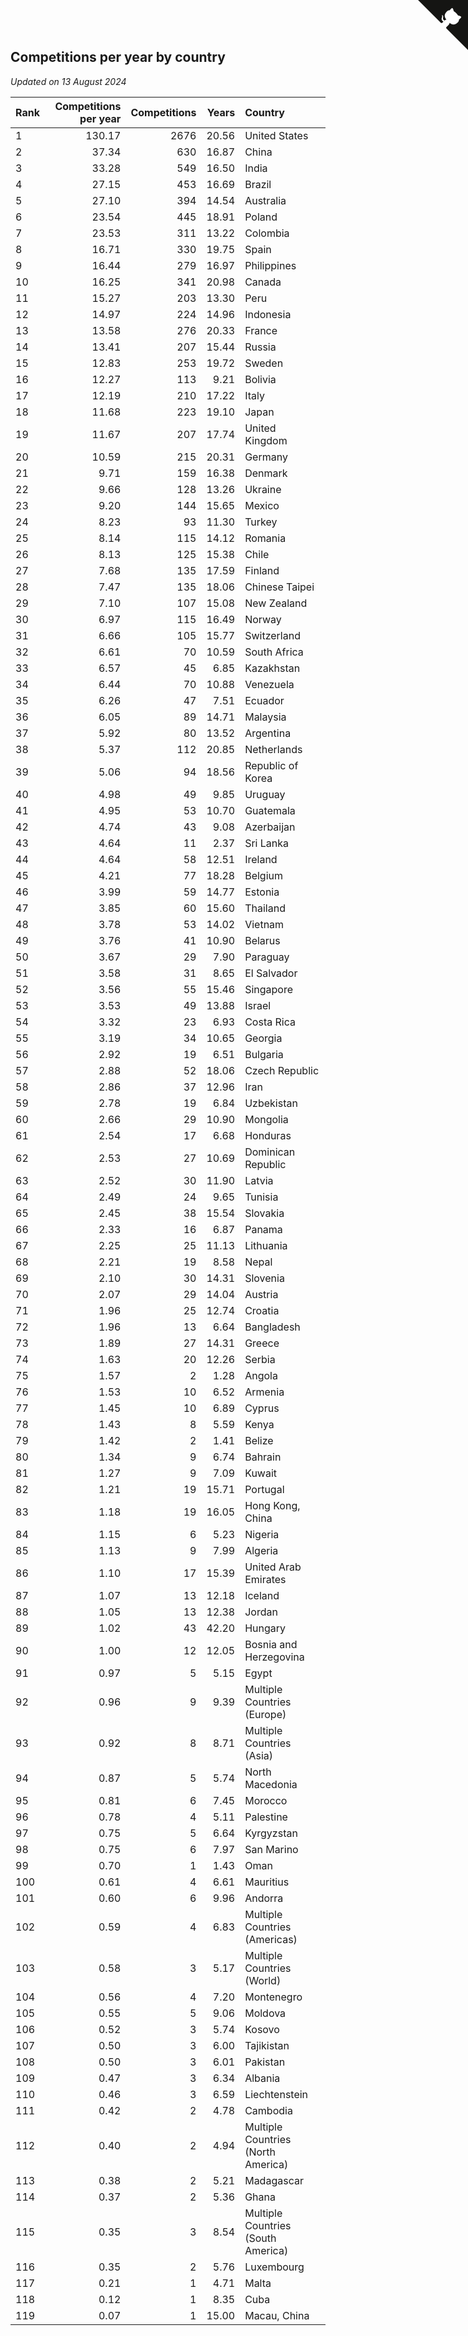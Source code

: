 ## Competitions per year by country

*Updated on 13 August 2024*

| Rank | Competitions per year | Competitions | Years | Country |
| :--- | ---: | ---: | ---: | :--- |
| 1 | 130.17 | 2676 | 20.56 | United States |
| 2 | 37.34 | 630 | 16.87 | China |
| 3 | 33.28 | 549 | 16.50 | India |
| 4 | 27.15 | 453 | 16.69 | Brazil |
| 5 | 27.10 | 394 | 14.54 | Australia |
| 6 | 23.54 | 445 | 18.91 | Poland |
| 7 | 23.53 | 311 | 13.22 | Colombia |
| 8 | 16.71 | 330 | 19.75 | Spain |
| 9 | 16.44 | 279 | 16.97 | Philippines |
| 10 | 16.25 | 341 | 20.98 | Canada |
| 11 | 15.27 | 203 | 13.30 | Peru |
| 12 | 14.97 | 224 | 14.96 | Indonesia |
| 13 | 13.58 | 276 | 20.33 | France |
| 14 | 13.41 | 207 | 15.44 | Russia |
| 15 | 12.83 | 253 | 19.72 | Sweden |
| 16 | 12.27 | 113 | 9.21 | Bolivia |
| 17 | 12.19 | 210 | 17.22 | Italy |
| 18 | 11.68 | 223 | 19.10 | Japan |
| 19 | 11.67 | 207 | 17.74 | United Kingdom |
| 20 | 10.59 | 215 | 20.31 | Germany |
| 21 | 9.71 | 159 | 16.38 | Denmark |
| 22 | 9.66 | 128 | 13.26 | Ukraine |
| 23 | 9.20 | 144 | 15.65 | Mexico |
| 24 | 8.23 | 93 | 11.30 | Turkey |
| 25 | 8.14 | 115 | 14.12 | Romania |
| 26 | 8.13 | 125 | 15.38 | Chile |
| 27 | 7.68 | 135 | 17.59 | Finland |
| 28 | 7.47 | 135 | 18.06 | Chinese Taipei |
| 29 | 7.10 | 107 | 15.08 | New Zealand |
| 30 | 6.97 | 115 | 16.49 | Norway |
| 31 | 6.66 | 105 | 15.77 | Switzerland |
| 32 | 6.61 | 70 | 10.59 | South Africa |
| 33 | 6.57 | 45 | 6.85 | Kazakhstan |
| 34 | 6.44 | 70 | 10.88 | Venezuela |
| 35 | 6.26 | 47 | 7.51 | Ecuador |
| 36 | 6.05 | 89 | 14.71 | Malaysia |
| 37 | 5.92 | 80 | 13.52 | Argentina |
| 38 | 5.37 | 112 | 20.85 | Netherlands |
| 39 | 5.06 | 94 | 18.56 | Republic of Korea |
| 40 | 4.98 | 49 | 9.85 | Uruguay |
| 41 | 4.95 | 53 | 10.70 | Guatemala |
| 42 | 4.74 | 43 | 9.08 | Azerbaijan |
| 43 | 4.64 | 11 | 2.37 | Sri Lanka |
| 44 | 4.64 | 58 | 12.51 | Ireland |
| 45 | 4.21 | 77 | 18.28 | Belgium |
| 46 | 3.99 | 59 | 14.77 | Estonia |
| 47 | 3.85 | 60 | 15.60 | Thailand |
| 48 | 3.78 | 53 | 14.02 | Vietnam |
| 49 | 3.76 | 41 | 10.90 | Belarus |
| 50 | 3.67 | 29 | 7.90 | Paraguay |
| 51 | 3.58 | 31 | 8.65 | El Salvador |
| 52 | 3.56 | 55 | 15.46 | Singapore |
| 53 | 3.53 | 49 | 13.88 | Israel |
| 54 | 3.32 | 23 | 6.93 | Costa Rica |
| 55 | 3.19 | 34 | 10.65 | Georgia |
| 56 | 2.92 | 19 | 6.51 | Bulgaria |
| 57 | 2.88 | 52 | 18.06 | Czech Republic |
| 58 | 2.86 | 37 | 12.96 | Iran |
| 59 | 2.78 | 19 | 6.84 | Uzbekistan |
| 60 | 2.66 | 29 | 10.90 | Mongolia |
| 61 | 2.54 | 17 | 6.68 | Honduras |
| 62 | 2.53 | 27 | 10.69 | Dominican Republic |
| 63 | 2.52 | 30 | 11.90 | Latvia |
| 64 | 2.49 | 24 | 9.65 | Tunisia |
| 65 | 2.45 | 38 | 15.54 | Slovakia |
| 66 | 2.33 | 16 | 6.87 | Panama |
| 67 | 2.25 | 25 | 11.13 | Lithuania |
| 68 | 2.21 | 19 | 8.58 | Nepal |
| 69 | 2.10 | 30 | 14.31 | Slovenia |
| 70 | 2.07 | 29 | 14.04 | Austria |
| 71 | 1.96 | 25 | 12.74 | Croatia |
| 72 | 1.96 | 13 | 6.64 | Bangladesh |
| 73 | 1.89 | 27 | 14.31 | Greece |
| 74 | 1.63 | 20 | 12.26 | Serbia |
| 75 | 1.57 | 2 | 1.28 | Angola |
| 76 | 1.53 | 10 | 6.52 | Armenia |
| 77 | 1.45 | 10 | 6.89 | Cyprus |
| 78 | 1.43 | 8 | 5.59 | Kenya |
| 79 | 1.42 | 2 | 1.41 | Belize |
| 80 | 1.34 | 9 | 6.74 | Bahrain |
| 81 | 1.27 | 9 | 7.09 | Kuwait |
| 82 | 1.21 | 19 | 15.71 | Portugal |
| 83 | 1.18 | 19 | 16.05 | Hong Kong, China |
| 84 | 1.15 | 6 | 5.23 | Nigeria |
| 85 | 1.13 | 9 | 7.99 | Algeria |
| 86 | 1.10 | 17 | 15.39 | United Arab Emirates |
| 87 | 1.07 | 13 | 12.18 | Iceland |
| 88 | 1.05 | 13 | 12.38 | Jordan |
| 89 | 1.02 | 43 | 42.20 | Hungary |
| 90 | 1.00 | 12 | 12.05 | Bosnia and Herzegovina |
| 91 | 0.97 | 5 | 5.15 | Egypt |
| 92 | 0.96 | 9 | 9.39 | Multiple Countries (Europe) |
| 93 | 0.92 | 8 | 8.71 | Multiple Countries (Asia) |
| 94 | 0.87 | 5 | 5.74 | North Macedonia |
| 95 | 0.81 | 6 | 7.45 | Morocco |
| 96 | 0.78 | 4 | 5.11 | Palestine |
| 97 | 0.75 | 5 | 6.64 | Kyrgyzstan |
| 98 | 0.75 | 6 | 7.97 | San Marino |
| 99 | 0.70 | 1 | 1.43 | Oman |
| 100 | 0.61 | 4 | 6.61 | Mauritius |
| 101 | 0.60 | 6 | 9.96 | Andorra |
| 102 | 0.59 | 4 | 6.83 | Multiple Countries (Americas) |
| 103 | 0.58 | 3 | 5.17 | Multiple Countries (World) |
| 104 | 0.56 | 4 | 7.20 | Montenegro |
| 105 | 0.55 | 5 | 9.06 | Moldova |
| 106 | 0.52 | 3 | 5.74 | Kosovo |
| 107 | 0.50 | 3 | 6.00 | Tajikistan |
| 108 | 0.50 | 3 | 6.01 | Pakistan |
| 109 | 0.47 | 3 | 6.34 | Albania |
| 110 | 0.46 | 3 | 6.59 | Liechtenstein |
| 111 | 0.42 | 2 | 4.78 | Cambodia |
| 112 | 0.40 | 2 | 4.94 | Multiple Countries (North America) |
| 113 | 0.38 | 2 | 5.21 | Madagascar |
| 114 | 0.37 | 2 | 5.36 | Ghana |
| 115 | 0.35 | 3 | 8.54 | Multiple Countries (South America) |
| 116 | 0.35 | 2 | 5.76 | Luxembourg |
| 117 | 0.21 | 1 | 4.71 | Malta |
| 118 | 0.12 | 1 | 8.35 | Cuba |
| 119 | 0.07 | 1 | 15.00 | Macau, China |


<a href="https://github.com/JustinTimeCuber/wca_statistics" class="github-corner" aria-label="View source on Github"><svg width="80" height="80" viewBox="0 0 250 250" style="fill:#151513; color:#fff; position: absolute; top: 0; border: 0; right: 0;" aria-hidden="true"><path d="M0,0 L115,115 L130,115 L142,142 L250,250 L250,0 Z"></path><path d="M128.3,109.0 C113.8,99.7 119.0,89.6 119.0,89.6 C122.0,82.7 120.5,78.6 120.5,78.6 C119.2,72.0 123.4,76.3 123.4,76.3 C127.3,80.9 125.5,87.3 125.5,87.3 C122.9,97.6 130.6,101.9 134.4,103.2" fill="currentColor" style="transform-origin: 130px 106px;" class="octo-arm"></path><path d="M115.0,115.0 C114.9,115.1 118.7,116.5 119.8,115.4 L133.7,101.6 C136.9,99.2 139.9,98.4 142.2,98.6 C133.8,88.0 127.5,74.4 143.8,58.0 C148.5,53.4 154.0,51.2 159.7,51.0 C160.3,49.4 163.2,43.6 171.4,40.1 C171.4,40.1 176.1,42.5 178.8,56.2 C183.1,58.6 187.2,61.8 190.9,65.4 C194.5,69.0 197.7,73.2 200.1,77.6 C213.8,80.2 216.3,84.9 216.3,84.9 C212.7,93.1 206.9,96.0 205.4,96.6 C205.1,102.4 203.0,107.8 198.3,112.5 C181.9,128.9 168.3,122.5 157.7,114.1 C157.9,116.9 156.7,120.9 152.7,124.9 L141.0,136.5 C139.8,137.7 141.6,141.9 141.8,141.8 Z" fill="currentColor" class="octo-body"></path></svg></a><style>.github-corner:hover .octo-arm{animation:octocat-wave 560ms ease-in-out}@keyframes octocat-wave{0%,100%{transform:rotate(0)}20%,60%{transform:rotate(-25deg)}40%,80%{transform:rotate(10deg)}}@media (max-width:500px){.github-corner:hover .octo-arm{animation:none}.github-corner .octo-arm{animation:octocat-wave 560ms ease-in-out}}</style>
